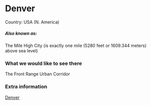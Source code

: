 # Denver

Country: USA (N. America)

##### Also known as:

The Mile High City (is exactly one mile (5280 feet or 1609.344 meters) above sea level)

### What we would like to see there

The Front Range Urban Corridor

### Extra information

[Denver]([https://wikipedia.com/FIXME](https://en.wikipedia.org/wiki/Denver)https://en.wikipedia.org/wiki/Denver)
